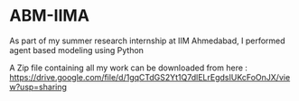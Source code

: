 # ABM-IIMA

As part of my summer research internship at IIM Ahmedabad, I performed agent based modeling using Python

A Zip file containing all my work can be downloaded from here : https://drive.google.com/file/d/1gqCTdGS2Yt1Q7dlELrEgdsIUKcFoOnJX/view?usp=sharing



